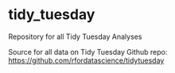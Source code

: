 # tidy_tuesday
Repository for all Tidy Tuesday Analyses

Source for all data on Tidy Tuesday Github repo: https://github.com/rfordatascience/tidytuesday
